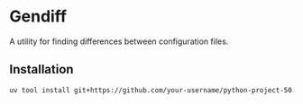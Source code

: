 # Gendiff

A utility for finding differences between configuration files.

## Installation

```bash
uv tool install git+https://github.com/your-username/python-project-50.git
